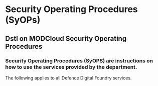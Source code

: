 # Security Operating Procedures (SyOPs)
## Dstl on MODCloud Security Operating Procedures

### Security Operating Procedures (SyOPS) are instructions on how to use the services provided by the department.

The following applies to all Defence Digital Foundry services.

